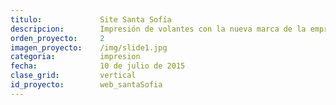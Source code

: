 ```yaml
---
titulo:				Site Santa Sofía
descripcion:		Impresión de volantes con la nueva marca de la empresa.
orden_proyecto: 	2
imagen_proyecto:	/img/slide1.jpg
categoria:			impresion
fecha:				10 de julio de 2015
clase_grid:			vertical
id_proyecto:		web_santaSofia	
---
```

